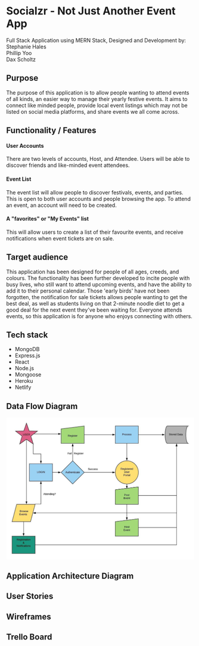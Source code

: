 # Socialzr - Not Just Another Event App

Full Stack Application using MERN Stack, Designed and Development by: <br>
Stephanie Hales
<br> 
Phillip Yoo
<br> 
Dax Scholtz 

## Purpose

The purpose of this application is to allow people wanting to attend events of all kinds, an easier way to manage their yearly festive events. It aims to connect like minded people, provide local event listings which may not be listed on social media platforms, and share events we all come across. 

## Functionality / Features

#### User Accounts

There are two levels of accounts, Host, and Attendee. Users will be able to discover friends and like-minded event attendees. 
<br> 

#### Event List

The event list will allow people to discover festivals, events, and parties. This is open to both user accounts and people browsing the app. To attend an event, an account will need to be created. 
<br>

#### A "favorites" or "My Events" list
This will allow users to create a list of their favourite events, and receive notifications when event tickets are on sale. 
<br> 

## Target audience

This application has been designed for people of all ages, creeds, and colours. The functionality has been further developed to incite people with busy lives, who still want to attend upcoming events, and have the ability to add it to their personal calendar. Those 'early birds' have not been forgotten, the notification for sale tickets allows people wanting to get the best deal, as well as students living on that 2-minute noodle diet to get a good deal for the next event they've been waiting for. Everyone attends events, so this application is for anyone who enjoys connecting with others. 

## Tech stack

- MongoDB 
- Express.js
- React
- Node.js
- Mongoose 
- Heroku
- Netlify 


## Data Flow Diagram

![DFD](./docs/DataFlowDiagram.jpeg "Data Flow Diagram")


## Application Architecture Diagram



## User Stories



## Wireframes 



## Trello Board